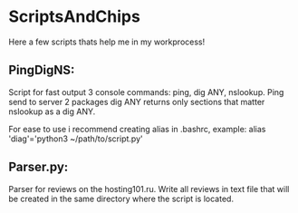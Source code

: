 # ScriptsAndChips
Here a few scripts thats help me in my workprocess!


<h2>PingDigNS:</h2>

Script for fast output 3 console commands: ping, dig ANY, nslookup.
Ping send to server 2 packages
dig ANY returns only sections that matter
nslookup as a dig ANY.

For ease to use i recommend creating alias in .bashrc, example:
alias 'diag'='python3 ~/path/to/script.py'

<h2>Parser.py:</h2>

Parser for reviews on the hosting101.ru. 
Write all reviews in text file that will be created in the same directory where the script is located.
